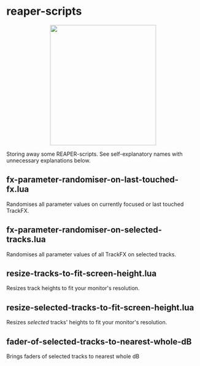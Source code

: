# reaper-scripts

<p align="center">
  <img width="276" height="314" src="https://www.reaper.fm/v5img/logo.jpg"> 
</p>

Storing away some REAPER-scripts. See self-explanatory names with unnecessary explanations below.

## fx-parameter-randomiser-on-last-touched-fx.lua

Randomises all parameter values on currently focused or last touched TrackFX.


## fx-parameter-randomiser-on-selected-tracks.lua

Randomises all parameter values of all TrackFX on selected tracks.

## resize-tracks-to-fit-screen-height.lua

Resizes track heights to fit your monitor's resolution.

## resize-selected-tracks-to-fit-screen-height.lua

Resizes *selected* tracks' heights to fit your monitor's resolution.

## fader-of-selected-tracks-to-nearest-whole-dB

Brings faders of selected tracks to nearest whole dB
